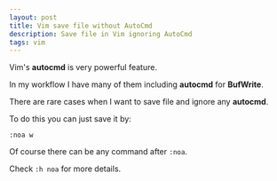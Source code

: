 ```yaml
---
layout: post
title: Vim save file without AutoCmd
description: Save file in Vim ignoring AutoCmd
tags: vim
---
```


Vim's **autocmd** is very powerful feature.

In my workflow I have many of them including **autocmd** for **BufWrite**.

There are rare cases when I want to save file and ignore any **autocmd**.

To do this you can just save it by:

```
:noa w
```

Of course there can be any command after `:noa`.

Check `:h noa` for more details.
